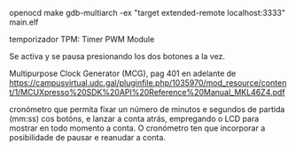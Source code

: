 openocd
make
gdb-multiarch -ex "target extended-remote localhost:3333" main.elf

temporizador TPM: Timer PWM Module

Se activa y se pausa presionando los dos botones a la vez.

Multipurpose Clock Generator (MCG), pag 401 en adelante de https://campusvirtual.udc.gal/pluginfile.php/1035970/mod_resource/content/1/MCUXpresso%20SDK%20API%20Reference%20Manual_MKL46Z4.pdf

cronómetro que permita fixar un número de minutos e segundos de partida (mm:ss) cos botóns, e lanzar a conta atrás, empregando o LCD para mostrar en todo momento a conta. O cronómetro ten que incorporar a posibilidade de pausar e reanudar a conta.
